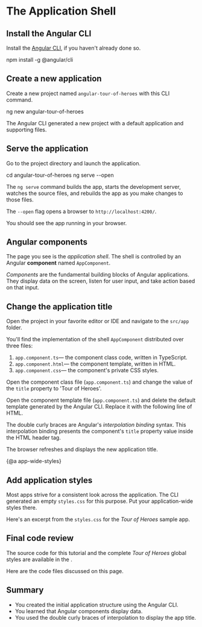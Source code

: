 # The Application Shell

## Install the Angular CLI

 Install the [Angular CLI](https://github.com/angular/angular-cli), if you haven't already done so.

<code-example language="sh" class="code-shell">
  npm install -g @angular/cli
</code-example>  

## Create a new application

Create a new project named `angular-tour-of-heroes` with this CLI command.

<code-example language="sh" class="code-shell">
  ng new angular-tour-of-heroes
</code-example> 

The Angular CLI generated a new project with a default application and supporting files. 

## Serve the application

Go to the project directory and launch the application.

<code-example language="sh" class="code-shell">
  cd angular-tour-of-heroes
  ng serve --open
</code-example>
 
<div class="l-sub-section">

The `ng serve` command builds the app, starts the development server,
watches the source files, and rebuilds the app as you make changes to those files.

The `--open` flag  opens a browser to `http://localhost:4200/`.

</div>

You should see the app running in your browser.

## Angular components

The page you see is the _application shell_.
The shell is controlled by an Angular **component** named `AppComponent`.

_Components_ are the fundamental building blocks of Angular applications.
They display data on the screen, listen for user input, and take action based on that input.

## Change the application title

Open the project in your favorite editor or IDE and navigate to the `src/app` folder.

You'll find the implementation of the shell `AppComponent` distributed over three files:

1. `app.component.ts`&mdash; the component class code, written in TypeScript. 
1. `app.component.html`&mdash; the component template, written in HTML.
1. `app.component.css`&mdash; the component's private CSS styles.


Open the component class file (`app.component.ts`) and change the value of the `title` property to 'Tour of Heroes'.

<code-example path="toh-pt0/src/app/app.component.ts" region="set-title" title="app.component.ts (class title property)" linenums="false">
</code-example>

Open the component template file (`app.component.ts`) and
delete the default template generated by the Angular CLI.
Replace it with the following line of HTML.

<code-example path="toh-pt0/src/app/app.component.html" 
  title="app.component.html (template)" linenums="false">
</code-example>

The double curly braces are Angular's *interpolation binding* syntax. 
This interpolation binding presents the component's `title` property value 
inside the HTML header tag.

The browser refreshes and displays the new application title.

{@a app-wide-styles}

## Add application styles

Most apps strive for a consistent look across the application.
The CLI generated an empty `styles.css` for this purpose.
Put your application-wide styles there.

Here's an excerpt from the `styles.css` for the _Tour of Heroes_ sample app.

<code-example path="toh-pt0/src/styles.1.css" title="src/styles.css (excerpt)">
</code-example>

## Final code review

The source code for this tutorial and the complete _Tour of Heroes_ global styles 
are available in the <live-example></live-example>. 

Here are the code files discussed on this page. 

<code-tabs>

  <code-pane title="src/app/app.component.ts" path="toh-pt0/src/app/app.component.ts">
  </code-pane>

  <code-pane title="src/app/app.component.html" path="toh-pt0/src/app/app.component.html">
  </code-pane>

  <code-pane 
    title="src/styles.css (excerpt)" 
    path="toh-pt0/src/styles.1.css">
  </code-pane>
</code-tabs>

## Summary

* You created the initial application structure using the Angular CLI.
* You learned that Angular components display data.
* You used the double curly braces of interpolation to display the app title. 
